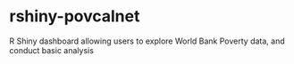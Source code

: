 # rshiny-povcalnet
 R Shiny dashboard allowing users to explore World Bank Poverty data, and conduct basic analysis
